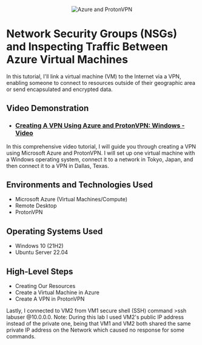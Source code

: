 

<p align="center">
<img src="https://i.imgur.com/VoDHJKz.png" alt="Azure and ProtonVPN"/>
</p>

<h1>Network Security Groups (NSGs) and Inspecting Traffic Between Azure Virtual Machines</h1>
In this tutorial, I'll link a virtual machine (VM) to the Internet via a VPN, enabling someone to connect to resources outside of their geographic area or send encapsulated and encrypted data. <br />


<h2>Video Demonstration</h2>

- ### [Creating A VPN Using Azure and ProtonVPN: Windows - Video ](https://youtu.be/A-DTNcSS3-M?si=T90ga6GNGlIcQh9s)
In this comprehensive video tutorial, I will guide you through creating a VPN using Microsoft Azure and ProtonVPN. I will set up one virtual machine with a Windows operating system, connect it to a network in Tokyo, Japan, and then connect it to a VPN in Dallas, Texas. 
<br/>
<h2>Environments and Technologies Used</h2>

- Microsoft Azure (Virtual Machines/Compute)
- Remote Desktop
- ProtonVPN


<h2>Operating Systems Used </h2>

- Windows 10 (21H2)
- Ubuntu Server 22.04

<h2>High-Level Steps</h2>

- Creating Our Resources
- Create a Virtual Machine in Azure 
- Create A VPN in ProtonVPN


Lastly, I connected to VM2 from VM1  secure shell (SSH) command >ssh labuser @10.0.0.0. Note: During this lab I used VM2's public IP address instead of the private one, being that VM1 and VM2 both shared the same private IP address on the Network which caused no response for some commands.  
</p>
<br />
